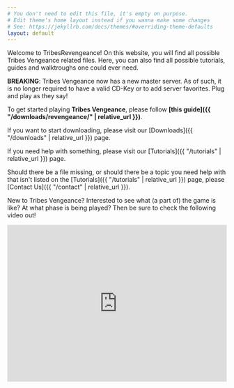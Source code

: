 ```yaml
---
# You don't need to edit this file, it's empty on purpose.
# Edit theme's home layout instead if you wanna make some changes
# See: https://jekyllrb.com/docs/themes/#overriding-theme-defaults
layout: default
---
```


Welcome to TribesRevengeance! On this website, you will find all possible Tribes Vengeance related files. Here, you can also find all possible tutorials, guides and walktroughs one could ever need.

**BREAKING**: Tribes Vengeance now has a new master server. As of such, it is no longer required to have a valid CD-Key or to add server favorites. Plug and play as they say!

To get started playing **Tribes Vengeance**, please follow **[this guide]({{ "/downloads/revengeance/" | relative_url }})**.


If you want to start downloading, please visit our [Downloads]({{ "/downloads" | relative_url }}) page.

If you need help with something, please visit our [Tutorials]({{ "/tutorials" | relative_url }}) page.

Should there be a file missing, or should there be a topic you need help with that isn't listed on the  [Tutorials]({{ "/tutorials" | relative_url }}) page, please  [Contact Us]({{ "/contact" | relative_url }}).

New to Tribes Vengeance? Interested to see what (a part of) the game is like? At what phase is being played? Then be sure to check the following video out!

<iframe id="ytplayer" type="text/html" style="width: 100%" width="640" height="360"
  src="https://www.youtube.com/embed/7J5OcztBZmM?autoplay=0&origin=http://tribesrevengeance.net"
  frameborder="0"></iframe>
